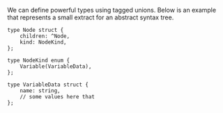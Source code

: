 We can define powerful types using tagged unions. Below is an example that
represents a small extract for an abstract syntax tree.

    type Node struct {
        children: ^Node,
        kind: NodeKind,
    };

    type NodeKind enum {
        Variable(VariableData),
    };

    type VariableData struct {
        name: string,
        // some values here that
    };